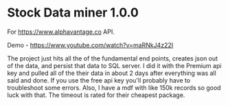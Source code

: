 # Stock Data miner 1.0.0

For https://www.alphavantage.co API. 

Demo - https://www.youtube.com/watch?v=maRNkJ4z22I

The project just hits all the of the fundamental end points, creates json out of the data, and persist that data to SQL server. I did it with the Premium api key and pulled all of the their data in about 2 days after everything was all said and done. If you use the free api key you'll probably have to troubleshoot some errors. Also, I have a mdf with like 150k records so good luck with that. The timeout is rated for their cheapest package.
